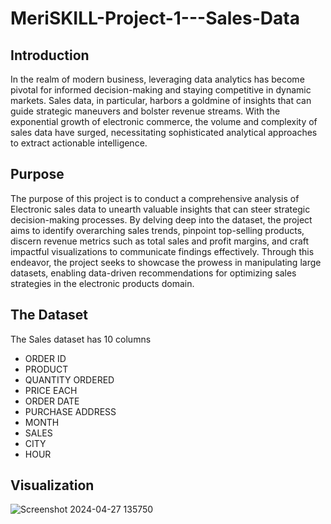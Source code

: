 # MeriSKILL-Project-1---Sales-Data

## Introduction
In the realm of modern business, leveraging data analytics has become pivotal for informed decision-making and staying competitive in dynamic markets. Sales data, in particular, harbors a goldmine of insights that can guide strategic maneuvers and bolster revenue streams. With the exponential growth of electronic commerce, the volume and complexity of sales data have surged, necessitating sophisticated analytical approaches to extract actionable intelligence.

## Purpose
The purpose of this project is to conduct a comprehensive analysis of Electronic sales data to unearth valuable insights that can steer strategic decision-making processes. By delving deep into the dataset, the project aims to identify overarching sales trends, pinpoint top-selling products, discern revenue metrics such as total sales and profit margins, and craft impactful visualizations to communicate findings effectively. Through this endeavor, the project seeks to showcase the prowess in manipulating large datasets, enabling data-driven recommendations for optimizing sales strategies in the electronic products domain.

## The Dataset
The Sales dataset has 10 columns

* ORDER ID
* PRODUCT
* QUANTITY ORDERED
* PRICE EACH
* ORDER DATE
* PURCHASE ADDRESS
* MONTH
* SALES
* CITY
* HOUR

## Visualization
![Screenshot 2024-04-27 135750](https://github.com/MsDebnath/MeriSKILL-Project-1---Sales-Data/assets/134738648/6ab510f2-ddc3-4f23-819c-c5f9c8b78762)




